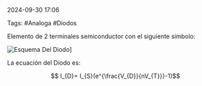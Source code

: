 2024-09-30 17:06

Tags: #Analoga #Diodos

Elemento de 2 terminales semiconductor con el siguiente símbolo:


![Esquema Del Diodo](Imagenes/EsquemaDiodo.png|300)]

La ecuación del Diodo es:

$$ I_{D}= I_{S}(e^{\frac{V_{D}}{nV_{T}}}-1)$$

